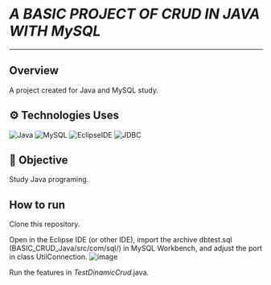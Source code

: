 # *A BASIC PROJECT OF CRUD IN JAVA WITH MySQL*

---
## Overview
A project created for Java and MySQL study.

## ⚙️ Technologies Uses

![Java](https://img.shields.io/badge/-Java-333333?style=flat&logo=Java)
![MySQL](https://img.shields.io/badge/-MySQL-333333?style=flat&logo=mysql)
![EclipseIDE](https://img.shields.io/badge/-EclipseIDE-333333?style=flat&logo=eclipse)
![JDBC](https://img.shields.io/badge/-JDBC-333333?style=flat&logo=Java)

## 🎯 Objective

Study Java programing.

## How to run

Clone this repository.

Open in the Eclipse IDE (or other IDE), import the archive dbtest.sql (BASIC_CRUD_Java/src/com/sql/) in MySQL Workbench, and adjust the port in class UtilConnection.
![image](https://user-images.githubusercontent.com/55158261/145917801-c19a65f7-fbdc-496c-a35e-e3db3386503a.png)

Run the features in _TestDinamicCrud_.java.
